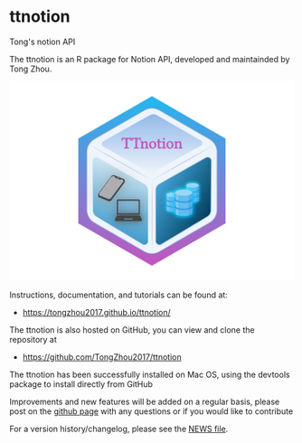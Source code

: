 # ttnotion
Tong's notion API

The ttnotion is an R package for Notion API, developed and maintainded by Tong Zhou.

![logo](https://github.com/TongZhou2017/ttnotion/blob/main/docs/ttnotion_logo.png)

Instructions, documentation, and tutorials can be found at:

* https://tongzhou2017.github.io/ttnotion/

The ttnotion is also hosted on GitHub, you can view and clone the repository at

* https://github.com/TongZhou2017/ttnotion

The ttnotion has been successfully installed on Mac OS, using the devtools package to install directly from GitHub

Improvements and new features will be added on a regular basis, please post on the [github page](https://github.com/TongZhou2017/ttnotion) with any questions or if you would like to contribute

For a version history/changelog, please see the [NEWS file]().
